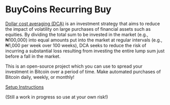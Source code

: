 # BuyCoins Recurring Buy

[Dollar cost averaging (DCA)](https://en.wikipedia.org/wiki/Dollar_cost_averaging) is an investment strategy that aims to reduce the impact of volatility on large purchases of financial assets such as equities. By dividing the total sum to be invested in the market (e.g., ₦100,000) into equal amounts put into the market at regular intervals (e.g., ₦1,000 per week over 100 weeks), DCA seeks to reduce the risk of incurring a substantial loss resulting from investing the entire lump sum just before a fall in the market.

This is an open-source project which you can use to spread your investment in Bitcoin over a period of time. Make automated purchases of Bitcoin daily, weekly, or monthly!

[Setup Instructions](https://buycoins-recurring-buy.herokuapp.com/setup)

(Still a work in progress so use at your own risk!)
